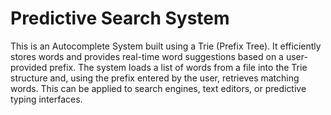 # Predictive Search System
This is an Autocomplete System built using a Trie (Prefix Tree). It efficiently
stores words and provides real-time word suggestions based on a user-provided
prefix. The system loads a list of words from a file into the Trie structure and,
using the prefix entered by the user, retrieves matching words. This can be
applied to search engines, text editors, or predictive typing interfaces.
